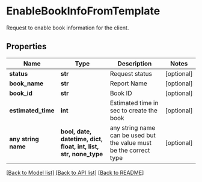 # EnableBookInfoFromTemplate

Request to enable book information for the client.

## Properties
Name | Type | Description | Notes
------------ | ------------- | ------------- | -------------
**status** | **str** | Request status | [optional] 
**book_name** | **str** | Report Name | [optional] 
**book_id** | **str** | Book ID | [optional] 
**estimated_time** | **int** | Estimated time in sec to create the book | [optional] 
**any string name** | **bool, date, datetime, dict, float, int, list, str, none_type** | any string name can be used but the value must be the correct type | [optional]

[[Back to Model list]](../README.md#documentation-for-models) [[Back to API list]](../README.md#documentation-for-api-endpoints) [[Back to README]](../README.md)


